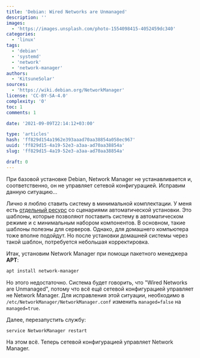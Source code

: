 ```yaml
---
title: 'Debian: Wired Networks are Unmanaged'
description: ''
images:
  - 'https://images.unsplash.com/photo-1554098415-4052459dc340'
categories:
  - 'linux'
tags:
  - 'debian'
  - 'systemd'
  - 'network'
  - 'network-manager'
authors:
  - 'KitsuneSolar'
sources:
  - 'https://wiki.debian.org/NetworkManager'
license: 'CC-BY-SA-4.0'
complexity: '0'
toc: 1
comments: 1

date: '2021-09-09T22:14:12+03:00'

type: 'articles'
hash: 'ff829d154a1962e393aaad70aa38854a058ec967'
uuid: 'ff829d15-4a19-52e3-a3aa-ad70aa38854a'
slug: 'ff829d15-4a19-52e3-a3aa-ad70aa38854a'

draft: 0
---
```


При базовой установке Debian, Network Manager не устанавливается и, соответственно, он не управляет сетевой конфигурацией. Исправим данную ситуацию...

<!--more-->

Лично я люблю ставить систему в минимальной комплектации. У меня есть [отдельный ресурс](https://uaik.github.io/) со сценариями автоматической установки. Это шаблоны, которые позволяют поставить систему в автоматическом режиме и с минимальным набором компонентов. В основном, такие шаблоны полезны для серверов. Однако, для домашнего компьютера тоже вполне подойдут. Но после установки домашней системы через такой шаблон, потребуется небольшая корректировка.

Итак, установим Network Manager при помощи пакетного менеджера **APT**:

```sh
apt install network-manager
```

Но этого недостаточно. Система будет говорить, что "Wired Networks are Unmanaged", потому что всё ещё сетевой конфигурацией управляет не Network Manager. Для исправления этой ситуации, необходимо в `/etc/NetworkManager/NetworkManager.conf` изменить `managed=false` на `managed=true`.

Далее, перезапустить службу:

```sh
service NetworkManager restart
```

На этом всё. Теперь сетевой конфигурацией управляет Network Manager.
